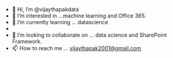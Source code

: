 - 👋 Hi, I’m @vijaythapakdata
- 👀 I’m interested in ...machine learning and Office 365.
- 🌱 I’m currently learning ... datascience
- 
- 💞️ I’m looking to collaborate on ... data science and SharePoint Framework.
- 📫 How to reach me ... vijaythapak2001@gmail.com

<!---
vijaythapakdata/vijaythapakdata is a ✨ special ✨ repository because its `README.md` (this file) appears on your GitHub profile.
You can click the Preview link to take a look at your changes.
--->
